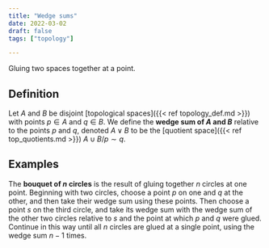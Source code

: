 ```yaml
---
title: "Wedge sums"
date: 2022-03-02
draft: false
tags: ["topology"]

---
```


Gluing two spaces together at a point.

## Definition
Let $A$ and $B$ be disjoint [topological spaces]({{< ref topology_def.md >}}) with points $p \in A$ and $q \in B$. We define the **wedge sum of $A$ and $B$** relative to the points $p$ and $q$, denoted $A \vee B$ to be the [quotient space]({{< ref top_quotients.md >}}) $A \cup B / p \sim q$. 

## Examples
The **bouquet of $n$ circles** is the result of gluing together $n$ circles at one point. Beginning with two circles, choose a point $p$ on one and $q$ at the other, and then take their wedge sum using these points. Then choose a point $s$ on the third circle, and take its wedge sum with the wedge sum of the other two circles relative to $s$ and the point at which $p$ and $q$ were glued. Continue in this way until all $n$ circles are glued at a single point, using the wedge sum $n-1$ times. 